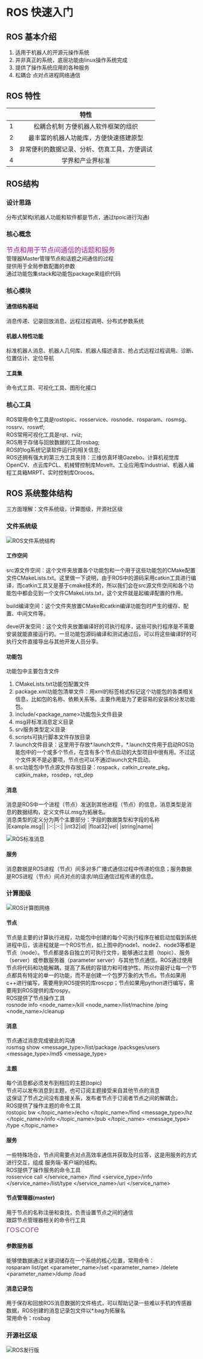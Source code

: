 # ROS 快速入门

## ROS 基本介绍

1. 适用于机器人的开源元操作系统
2. 并非真正的系统，底层功能由linux操作系统完成
3. 提供了操作系统应用的各种服务
4. 松耦合 点对点进程网络通信

## ROS 特性

| |特性|
|:-:|:-:|
|1|松耦合机制 方便机器人软件框架的组织|
|2|最丰富的机器人功能库，方便快速搭建原型|
|3|非常便利的数据记录、分析、仿真工具，方便调试|
|4|学界和产业界标准|

## ROS结构

### 设计思路

分布式架构(机器人功能和软件都是节点，通过tpoic进行沟通)

### 核心概念

<font color = #992399 size = 4>节点和用于节点间通信的话题和服务</font>  
管理器Master管理节点和话题之间通信的过程  
提供用于全局参数配置的参数  
通过功能包集stack和功能包package来组织代码

### 核心模块

#### 通信结构基础

消息传递、记录回放消息、远程过程调用、分布式参数系统

#### 机器人特性功能

标准机器人消息、机器人几何库、机器人描述语言、抢占式远程过程调用、诊断、位置估计、定位导航

#### 工具集

命令式工具、可视化工具、图形化接口

### 核心工具

ROS常用命令工具是rostopic、rosservice、rosnode、rosparam、rosmsg、rossrv、roswtf;  
ROS常用可视化工具是rqt、rviz;  
ROS用于存储与回放数据的工具rosbag;  
ROS的log系统记录软件运行的相关信息;  
ROS还拥有强大的第三方工具支持：三维仿真环境Gazebo、计算机视觉库OpenCV、点云库PCL、机械臂控制库MoveIt、工业应用库Industrial、机器人编程工具箱MRPT、实时控制库Orocos。

## ROS 系统整体结构

三方面理解：文件系统级，计算图级，开源社区级

### 文件系统级

![ROS文件系统结构](./image/ROS文件系统结构.png)

#### 工作空间

src源文件空间：这个文件夹放置各个功能包和一个用于这些功能包的CMake配置文件CMakeLists.txt。这里做一下说明，由于ROS中的源码采用catkin工具进行编译，而catkin工具又是基于cmake技术的，所以我们会在src源文件空间和各个功能包中都会见到一个文件CMakeLists.txt，这个文件就是起编译配置的作用。  

build编译空间：这个文件夹放置CMake和catkin编译功能包时产生的缓存、配置、中间文件等。  

devel开发空间：这个文件夹放置编译好的可执行程序，这些可执行程序是不需要安装就能直接运行的。一旦功能包源码编译和测试通过后，可以将这些编译好的可执行文件直接导出与其他开发人员分享。

#### 功能包

功能包中主要包含文件

1. CMakeLists.txt功能包配置文件
2. package.xml功能包清单文件：用xml的标签格式标记这个功能包的各类相关信息，比如包的名称、依赖关系等。主要作用是为了更容易的安装和分发功能包。
3. include/<package_name>功能包头文件目录
4. msg非标准消息定义目录
5. srv服务类型定义目录
6. scripts可执行脚本文件存放目录
7. launch文件目录：这里用于存放*.launch文件，*.launch文件用于启动ROS功能包中的一个或多个节点，在含有多个节点启动的大型项目中很有用。不过这个文件夹不是必要项，节点也可以不通过launch文件启动。
8. src功能包中节点源文件存放目录：rospack，catkin_create_pkg，catkin_make，rosdep，rqt_dep

#### 消息

消息是ROS中一个进程（节点）发送到其他进程（节点）的信息，消息类型是消息的数据结构，定义文件以.msg为拓展名。  
消息类型的定义分为两个主要部分：字段的数据类型和字段的名称  
|Example.msg||
|:-:|:-:|
|int32|id|
|float32|vel|
|string|name|

![ROS标准消息](./image/ROS标准消息类型.png)

#### 服务

消息数据是ROS进程（节点）间多对多广播式通信过程中传递的信息；服务数据是ROS进程（节点）间点对点的请求/响应通信过程传递的信息。

### 计算图级

![ROS计算图网络](./image/ROS计算图网络.png)

#### 节点

节点是主要的计算执行进程，功能包中创建的每个可执行程序在被启动加载到系统进程中后，该进程就是一个ROS节点，如上图中的node1、node2、node3等都是节点（node）。节点都是各自独立的可执行文件，能够通过主题（topic）、服务（server）或参数服务器（parameter server）与其他节点通信。ROS通过使用节点将代码和功能解耦，提高了系统的容错力和可维护性。所以你最好让每一个节点都具有特定的单一的功能，而不是创建一个包罗万象的大节点。节点如果用c++进行编写，需要用到ROS提供的库roscpp；节点如果用python进行编写，需要用到ROS提供的库rospy。  
ROS提供了节点操作工具  
rosnode info <node_name>/kill <node_name>/list/machine <hostname>/ping <node_name>/cleanup

#### 消息

节点通过消息完成彼此的沟通  
rosmsg show <message_type>/list/package <package _name>/packsges/users <message_type>/md5 <message_type>

#### 主题

每个消息都必须发布到相应的主题(topic)  
节点可以发布消息到主题，也可订阅主题接受来自其他节点的消息  
这保证了节点之间没有直接关系，发布者节点于订阅者节点之间的解耦合。  
ROS提供了操作主题的命令工具  
rostopic bw </topic_name>/echo </topic_name>/find <message_type>/hz </topic_name>/info </topic_name>/pub </topic_name> <message_type> <args>/type </topic_name>

#### 服务

一些特殊场合，节点间需要点对点高效率通信并获取及时应答，这是用服务的方式进行交互，组成 服务端-客户端的结构。  
ROS提供了操作服务的命令工具  
rosservice call </service_name> <args>/find <service_type>/info </service_name>/list/type </service_name>/uri </service_name>

#### 节点管理器(master)

用于节点的名称注册和查找，负责设置节点之间的通信  
跟踪节点管理器相关的命令行工具  
<font color = #996699 size = 5> roscore </font>  

#### 参数服务器

能够使数据通过关键词储存在一个系统的核心位置，常用命令：  
rosparam list/get <parameter_name>/set <parameter_name> <value>/delete <parameter_name>/dump <file>/load <file>

#### 消息记录包

用于保存和回放ROS消息数据的文件格式，可以帮助记录一些难以手机的传感器数据，ROS创建的消息记录包文件以*.bag为拓展名  
常用命令：rosbag<args>

### 开源社区级

![ROS发行版](ROS发行版.png)